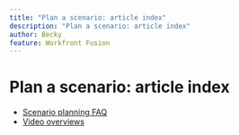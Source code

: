 ```yaml
---
title: "Plan a scenario: article index"
description: "Plan a scenario: article index"
author: Becky
feature: Workfront Fusion
---
```


# Plan a scenario: article index

* [Scenario planning FAQ](/help/workfront-fusion/create-scenarios/plan-a-scenario/faq.md)
* [Video overviews](/help/workfront-fusion/create-scenarios/plan-a-scenario/fusion-basics-videos.md)

